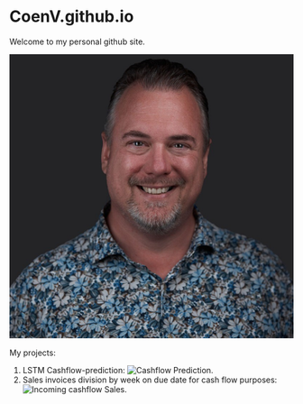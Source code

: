 # CoenV.github.io

Welcome to my personal github site. 

![Picture](/docs/assets/Picture.png)

My projects:
1. LSTM Cashflow-prediction: ![Cashflow Prediction](/Projects/Cashflow_LSTM_prediction.ipynb).
2. Sales invoices division by week on due date for cash flow purposes: ![Incoming cashflow Sales](/Projects/Importsalesbyweek.ipynb).
   
   
